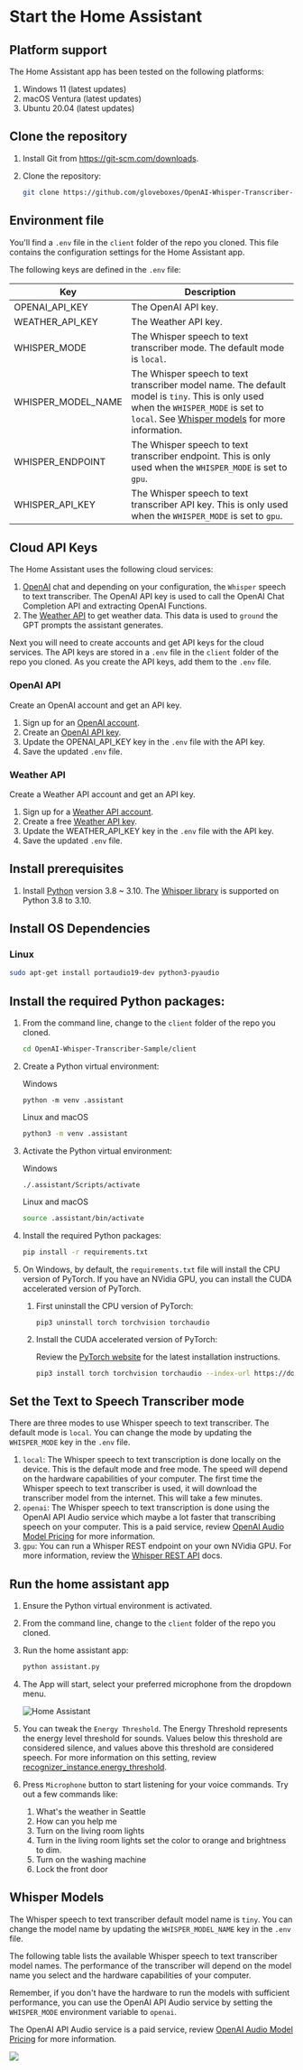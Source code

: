 # Start the Home Assistant

## Platform support

The Home Assistant app has been tested on the following platforms:

1. Windows 11 (latest updates)
2. macOS Ventura (latest updates)
3. Ubuntu 20.04 (latest updates)

## Clone the repository

1. Install Git from https://git-scm.com/downloads.
2. Clone the repository:

    ```bash
    git clone https://github.com/gloveboxes/OpenAI-Whisper-Transcriber-Sample
    ```

## Environment file

You'll find a `.env` file in the `client` folder of the repo you cloned. This file contains the configuration settings for the Home Assistant app.

The following keys are defined in the `.env` file:

| Key | Description |
| --- | --- |
| OPENAI_API_KEY | The OpenAI API key. |
| WEATHER_API_KEY | The Weather API key. |
| WHISPER_MODE | The Whisper speech to text transcriber mode. The default mode is `local`.  |
| WHISPER_MODEL_NAME | The Whisper speech to text transcriber model name. The default model is `tiny`. This is only used when the `WHISPER_MODE` is set to `local`. See [Whisper models](#whisper-models) for more information. |
| WHISPER_ENDPOINT | The Whisper speech to text transcriber endpoint. This is only used when the `WHISPER_MODE` is set to `gpu`. |
| WHISPER_API_KEY | The Whisper speech to text transcriber API key. This is only used when the `WHISPER_MODE` is set to `gpu`. |


## Cloud API Keys

The Home Assistant uses the following cloud services:

1. [OpenAI](https://platform.openai.com) chat and depending on your configuration, the `Whisper` speech to text transcriber. The OpenAI API key is used to call the OpenAI Chat Completion API and extracting OpenAI Functions.
2. The [Weather API](https://www.weatherapi.com/) to get weather data. This data is used to `ground` the GPT prompts the assistant generates.

Next you will need to create accounts and get API keys for the cloud services. The API keys are stored in a `.env` file in the `client` folder of the repo you cloned. As you create the API keys, add them to the `.env` file.

### OpenAI API

Create an OpenAI account and get an API key.

1. Sign up for an [OpenAI account](https://platform.openai.com).
2. Create an [OpenAI API key](https://platform.openai.com/account/api-keys).
3. Update the OPENAI_API_KEY key in the `.env` file with the API key.
4. Save the updated `.env` file.

### Weather API

Create a Weather API account and get an API key.

1. Sign up for a [Weather API account](https://www.weatherapi.com/signup.aspx).
2. Create a free [Weather API key](https://www.weatherapi.com/my/).
3. Update the WEATHER_API_KEY key in the `.env` file with the API key.
4. Save the updated `.env` file.

## Install prerequisites

1. Install [Python](https://www.python.org/downloads) version 3.8 ~ 3.10. The [Whisper library](https://pypi.org/project/openai-whisper/) is supported on Python 3.8 to 3.10.

## Install OS Dependencies

### Linux

```bash
sudo apt-get install portaudio19-dev python3-pyaudio
```


## Install the required Python packages:

1. From the command line, change to the `client` folder of the repo you cloned.

    ```bash
    cd OpenAI-Whisper-Transcriber-Sample/client
    ```

2. Create a Python virtual environment:

    Windows

    ```pwsh
    python -m venv .assistant
    ```

    Linux and macOS

    ```bash
    python3 -m venv .assistant
    ```

3. Activate the Python virtual environment:

    Windows

    ```pwsh
    ./.assistant/Scripts/activate
    ```

    Linux and macOS

    ```bash
    source .assistant/bin/activate
    ```

4. Install the required Python packages:

    ```bash
    pip install -r requirements.txt
    ```

5. On Windows, by default, the `requirements.txt` file will install the CPU version of PyTorch. If you have an NVidia GPU, you can install the CUDA accelerated version of PyTorch.

    1. First uninstall the CPU version of PyTorch:

        ```pwsh
        pip3 uninstall torch torchvision torchaudio
        ```

    2. Install the CUDA accelerated version of PyTorch:

        Review the [PyTorch website](https://pytorch.org/get-started/locally/) for the latest installation instructions.

        ```bash
        pip3 install torch torchvision torchaudio --index-url https://download.pytorch.org/whl/cu117
        ```

## Set the Text to Speech Transcriber mode

There are three modes to use Whisper speech to text transcriber. The default mode is `local`. You can change the mode by updating the `WHISPER_MODE` key in the `.env` file.

1. `local`: The Whisper speech to text transcription is done locally on the device. This is the default mode and free mode. The speed will depend on the hardware capabilities of your computer. The first time the Whisper speech to text transcriber is used, it will download the transcriber model from the internet. This will take a few minutes.
2. `openai`: The Whisper speech to text transcription is done using the OpenAI API Audio service which maybe a lot faster that transcribing speech on your computer. This is a paid service, review [OpenAI Audio Model Pricing](https://openai.com/pricing/) for more information.
3. `gpu`: You can run a Whisper REST endpoint on your own NVidia GPU. For more information, review the [Whisper REST API](../Whisper-Server/Whisper-Server-Setup) docs.

## Run the home assistant app

1. Ensure the Python virtual environment is activated.
2. From the command line, change to the `client` folder of the repo you cloned.
3. Run the home assistant app:

    ```bash
    python assistant.py
    ```
4. The App will start, select your preferred microphone from the dropdown menu.

    ![Home Assistant](media/home_assistant.png)

5. You can tweak the `Energy Threshold`. The Energy Threshold represents the energy level threshold for sounds. Values below this threshold are considered silence, and values above this threshold are considered speech. For more information on this setting, review [recognizer_instance.energy_threshold](https://github.com/Uberi/speech_recognition/blob/master/reference/library-reference.rst#recognizer_instanceenergy_threshold--300---type-float).
6. Press `Microphone` button to start listening for your voice commands. Try out a few commands like:

    1. What's the weather in Seattle
    2. How can you help me
    3. Turn on the living room lights
    4. Turn in the living room lights set the color to orange and brightness to dim.
    5. Turn on the washing machine
    6. Lock the front door


## Whisper Models

The Whisper speech to text transcriber default model name is `tiny`. You can change the model name by updating the `WHISPER_MODEL_NAME` key in the `.env` file.

The following table lists the available Whisper speech to text transcriber model names. The performance of the transcriber will depend on the model name you select and the hardware capabilities of your computer. 

Remember, if you don't have the hardware to run the models with sufficient performance, you can use the OpenAI API Audio service by setting the `WHISPER_MODE` environment variable to `openai`. 

The OpenAI API Audio service is a paid service, review [OpenAI Audio Model Pricing](https://openai.com/pricing/) for more information.

![](media/whisper_model_selection.png)